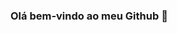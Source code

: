 ### Olá bem-vindo ao meu Github 👋

<!--
**leobtos/leobtos** is a ✨ _special_ ✨ repository because its `README.md` (this file) appears on your GitHub profile.

Vamos lá:

- 🔭 I’m currently working on ...
- 🌱 Aprendendo Linux, Zabbix e Docker
- 📫 Entre em contato pelo: leobtos@gmail.com
- 😄 Pronouns: leobtos

-->

<div align="center">
  <a href="https://github.com/leobtos">
</div>
